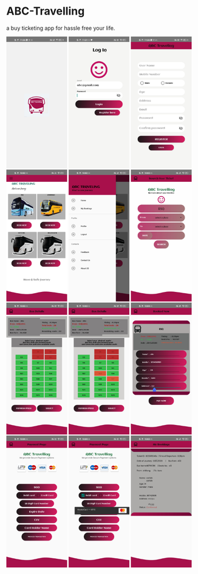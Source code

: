 # ABC-Travelling
a buy ticketing app for hassle free your life.

 
<img  src="images/1.jpg" width="160" heigth="150"> <img  src="images/2.jpg" width="160" heigth="150">
<img  src="images/3.jpg" width="160" heigth="150">
<img  src="images/4.jpg" width="160" heigth="150">
<img  src="images/5.jpg" width="160" heigth="150">
<img  src="images/6.jpg" width="160" heigth="150">
<img  src="images/7.jpg" width="160" heigth="150">
<img  src="images/8.jpg" width="160" heigth="150">
<img  src="images/9.jpg" width="160" heigth="150">
<img  src="images/10.jpg" width="160" heigth="150">
<img  src="images/11.jpg" width="160" heigth="150">
<img  src="images/12.jpg" width="160" heigth="150">
 
 
